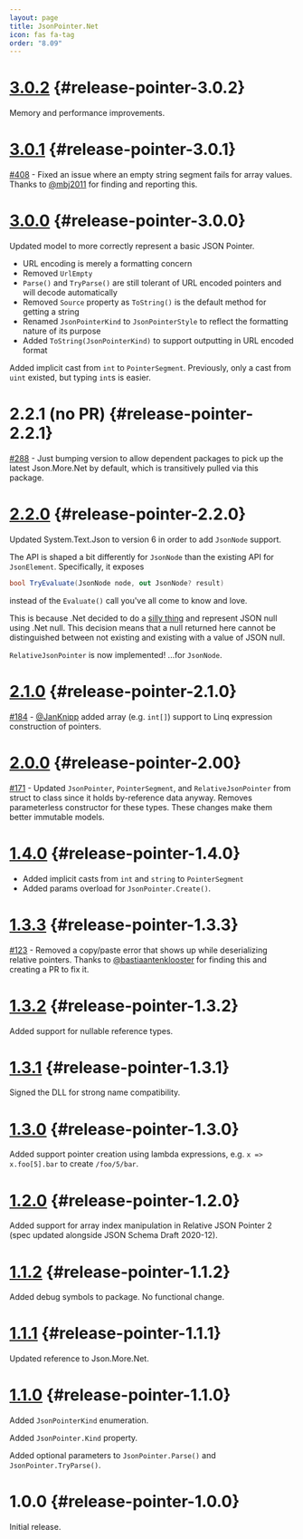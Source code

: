 ```yaml
---
layout: page
title: JsonPointer.Net
icon: fas fa-tag
order: "8.09"
---
```

# [3.0.2](https://github.com/gregsdennis/json-everything/pull/492) {#release-pointer-3.0.2}

Memory and performance improvements.

# [3.0.1](https://github.com/gregsdennis/json-everything/pull/425) {#release-pointer-3.0.1}

[#408](https://github.com/gregsdennis/json-everything/issues/408) - Fixed an issue where an empty string segment fails for array values.  Thanks to [@mbj2011](https://github.com/mbj2011) for finding and reporting this.

# [3.0.0](https://github.com/gregsdennis/json-everything/pull/326) {#release-pointer-3.0.0}

Updated model to more correctly represent a basic JSON Pointer.

- URL encoding is merely a formatting concern
- Removed `UrlEmpty`
- `Parse()` and `TryParse()` are still tolerant of URL encoded pointers and will decode automatically
- Removed `Source` property as `ToString()` is the default method for getting a string
- Renamed `JsonPointerKind` to `JsonPointerStyle` to reflect the formatting nature of its purpose
- Added `ToString(JsonPointerKind)` to support outputting in URL encoded format

Added implicit cast from `int` to `PointerSegment`.  Previously, only a cast from `uint` existed, but typing `int`s is easier.

# 2.2.1 (no PR) {#release-pointer-2.2.1}

[#288](https://github.com/gregsdennis/json-everything/issues/288) - Just bumping version to allow dependent packages to pick up the latest Json.More.Net by default, which is transitively pulled via this package.

# [2.2.0](https://github.com/gregsdennis/json-everything/pull/243) {#release-pointer-2.2.0}

Updated System.Text.Json to version 6 in order to add `JsonNode` support.

The API is shaped a bit differently for `JsonNode` than the existing API for `JsonElement`.  Specifically, it exposes

```c#
bool TryEvaluate(JsonNode node, out JsonNode? result)
```

instead of the `Evaluate()` call you've all come to know and love.

This is because .Net decided to do a [silly thing](https://github.com/dotnet/runtime/issues/66948#issuecomment-1080148457) and represent JSON null using .Net null.  This decision means that a null returned here cannot be distinguished between not existing and existing with a value of JSON null.

`RelativeJsonPointer` is now implemented! ...for `JsonNode`.

# [2.1.0](https://github.com/gregsdennis/json-everything/pull/185) {#release-pointer-2.1.0}

[#184](https://github.com/gregsdennis/json-everything/issues/184) - [@JanKnipp](https://github.com/JanKnipp) added array (e.g. `int[]`) support to Linq expression construction of pointers.

# [2.0.0](https://github.com/gregsdennis/json-everything/pull/179) {#release-pointer-2.00}

[#171](https://github.com/gregsdennis/json-everything/issues/171) - Updated `JsonPointer`, `PointerSegment`, and `RelativeJsonPointer` from struct to class since it holds by-reference data anyway.  Removes parameterless constructor for these types.  These changes make them better immutable models.

# [1.4.0](https://github.com/gregsdennis/json-everything/pull/162) {#release-pointer-1.4.0}

- Added implicit casts from `int` and `string` to `PointerSegment`
- Added params overload for `JsonPointer.Create()`.

# [1.3.3](https://github.com/gregsdennis/json-everything/pull/130) {#release-pointer-1.3.3}

[#123](https://github.com/gregsdennis/json-everything/pull/123) - Removed a copy/paste error that shows up while deserializing relative pointers.  Thanks to [@bastiaantenklooster](https://github.com/bastiaantenklooster) for finding this and creating a PR to fix it.

# [1.3.2](https://github.com/gregsdennis/json-everything/pull/75) {#release-pointer-1.3.2}

Added support for nullable reference types.

# [1.3.1](https://github.com/gregsdennis/json-everything/pull/61) {#release-pointer-1.3.1}

Signed the DLL for strong name compatibility.

# [1.3.0](https://github.com/gregsdennis/json-everything/pull/58) {#release-pointer-1.3.0}

Added support pointer creation using lambda expressions, e.g. `x => x.foo[5].bar` to create `/foo/5/bar`.

# [1.2.0](https://github.com/gregsdennis/json-everything/pull/52) {#release-pointer-1.2.0}

Added support for array index manipulation in Relative JSON Pointer 2 (spec updated alongside JSON Schema Draft 2020-12).

# [1.1.2](https://github.com/gregsdennis/json-everything/pull/45) {#release-pointer-1.1.2}

Added debug symbols to package.  No functional change.

# [1.1.1](https://github.com/gregsdennis/json-everything/pull/12) {#release-pointer-1.1.1}

Updated reference to Json.More<nsp>.Net.

# [1.1.0](https://github.com/gregsdennis/json-everything/pull/7) {#release-pointer-1.1.0}

Added `JsonPointerKind` enumeration.

Added `JsonPointer.Kind` property.

Added optional parameters to `JsonPointer.Parse()` and `JsonPointer.TryParse()`.

# 1.0.0 {#release-pointer-1.0.0}

Initial release.

